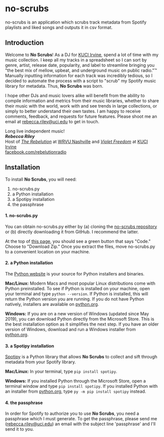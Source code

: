 # no-scrubs
no-scrubs is an application which scrubs track metadata from Spotify playlists and liked songs and outputs it in csv format.

## Introduction
Welcome to **No Scrubs**!  As a DJ for [KUCI Irvine](kuci.org), spend a lot of time with my music collection.  I keep all my tracks in a spreadsheet so I can sort by genre, artist, release date, popularity, and label to streamline bringing you "the best mix of mellow, upbeat, and underground music on public radio."™  Manually inputting information for each track was incredibly tedious, so I decided to automate the process with a script to "scrub" my Spotify music library for metadata.  Thus, **No Scrubs** was born.

I hope other DJs and music lovers alike will benefit from the ability to compile information and metrics from their music libraries, whether to share their music with the world, work with and see trends in large collections, or simply to better understand their own tastes.  I am happy to receive comments, feedback, and requests for future features.  Please shoot me an email at rebecca.riley@uci.edu to get in touch.

Long live independent music!  
_**Rebecca Riley**_  
Host of [_The Rebelution_](facebook.com/rebelutionradio) at [WRVU Nashville](https://wrvu.org/) and [_Violet Freedom_](violetfreedom.kuci.org/) at [KUCI Irvine](kuci.org)  
[facebook.com/rebelutionradio](facebook.com/rebelutionradio)

## Installation
To install **No Scrubs**, you will need:
1.  no-scrubs.py
2.  a Python installation
3.  a Spotipy installation
4.  the passphrase

#### 1. no-scrubs.py
You can obtain no-scrubs.py either by (a) cloning the [no-scrubs repository](https://github.com/rebecca-riley/no-scrubs) or (b) directly downloading it from GitHub.  I recommend the latter.

At the top of [this page](https://github.com/rebecca-riley/no-scrubs), you should see a green button that says "Code."  Choose to "Download Zip."  Once you extract the files, move no-scrubs.py to a convenient location on your machine.

#### 2. a Python installation
The [Python website](https://www.python.org/downloads/) is your source for Python installers and binaries.

**Mac/Linux:** Modern Macs and most popular Linux distributions come with Python preinstalled.  To see if Python is installed on your machine, open your terminal and type `python --version`.  If Python is installed, this will return the Python version you are running.  If you do not have Python natively, installers are available on [python.org](https://www.python.org/downloads/).

**Windows:** If you are on a new version of Windows (updated since May 2019), you can download Python directly from the Microsoft Store.  This is the best installation option as it simplifies the next step.  If you have an older version of Windows, download and run a Windows installer from [python.org](https://www.python.org/downloads/).

#### 3. a Spotipy installation
[Spotipy](https://spotipy.readthedocs.io/) is a Python library that allows **No Scrubs** to collect and sift through metadata from your Spotify library.

**Mac/Linux:** In your terminal, type `pip install spotipy`.

**Windows:** If you installed Python through the Microsoft Store, open a terminal window and type `pip install spotipy`.  If you installed Python with an installer from [python.org](https://www.python.org/downloads/), type `py -m pip install spotipy` instead.

#### 4. the passphrase
In order for Spotify to authorize you to use **No Scrubs**, you need a passphrase which I must generate.  To get the passphrase, please send me (rebecca.riley@uci.edu) an email with the subject line 'passphrase' and I'll send it to you.
